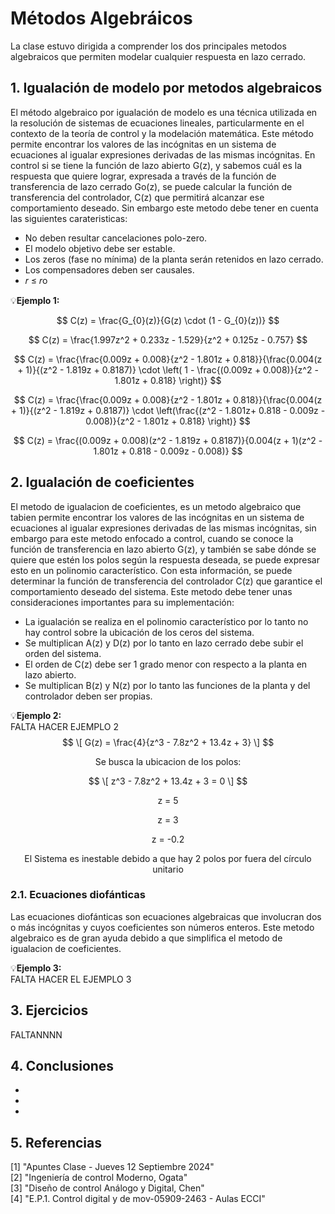 # Métodos Algebráicos
La clase estuvo dirigida a comprender los dos principales metodos algebraicos que permiten modelar cualquier respuesta en lazo cerrado.
## 1. Igualación de modelo por metodos algebraicos
El método algebraico por igualación de modelo es una técnica utilizada en la resolución de sistemas de ecuaciones lineales, particularmente en el contexto de la teoría de control y la modelación matemática. Este método permite encontrar los valores de las incógnitas en un sistema de ecuaciones al igualar expresiones derivadas de las mismas incógnitas. En control si se tiene la función de lazo abierto G(z), y sabemos cuál es la respuesta que quiere lograr, expresada a través de la función de transferencia de lazo cerrado Go(z), se puede calcular la función de transferencia del controlador, C(z) que permitirá alcanzar ese comportamiento deseado. Sin embargo este metodo debe tener en cuenta las siguientes carateristicas:

* No deben resultar cancelaciones polo-zero.
* El modelo objetivo debe ser estable.
* Los zeros (fase no mínima) de la planta serán retenidos en lazo cerrado.
* Los compensadores deben ser causales.
*  𝑟 ≤ 𝑟o

💡**Ejemplo 1:** <br/>

$$
C(z) = \frac{G_{0}(z)}{G(z) \cdot (1 - G_{0}(z))}
$$


$$
C(z) = \frac{1.997z^2 + 0.233z - 1.529}{z^2 + 0.125z - 0.757}
$$


$$
C(z) = \frac{\frac{0.009z + 0.008}{z^2 - 1.801z + 0.818}}{\frac{0.004(z + 1)}{(z^2 - 1.819z + 0.8187)} \cdot \left( 1 - \frac{(0.009z + 0.008)}{z^2 - 1.801z + 0.818} \right)}
$$

$$
C(z) = \frac{\frac{0.009z + 0.008}{z^2 - 1.801z + 0.818}}{\frac{0.004(z + 1)}{(z^2 - 1.819z + 0.8187)} \cdot \left(\frac{(z^2 - 1.801z+ 0.818 - 0.009z - 0.008)}{z^2 - 1.801z + 0.818} \right)}
$$

$$
C(z) = \frac{(0.009z + 0.008)(z^2 - 1.819z + 0.8187)}{0.004(z + 1)(z^2 - 1.801z + 0.818 - 0.009z - 0.008)}
$$



## 2. Igualación de coeficientes

El metodo de igualacion de coeficientes, es un metodo algebraico que tabien permite encontrar los valores de las incógnitas en un sistema de ecuaciones al igualar expresiones derivadas de las mismas incógnitas, sin embargo para este metodo enfocado a control, cuando se conoce la función de transferencia en lazo abierto G(z), y también se sabe dónde se quiere que estén los polos según la respuesta deseada, se puede expresar esto en un polinomio característico. Con esta información, se puede determinar la función de transferencia del controlador C(z) que garantice el comportamiento deseado del sistema.
Este metodo debe tener unas consideraciones importantes para su implementación: 

* La igualación se realiza en el polinomio característico por lo tanto no hay control sobre la ubicación de los ceros del sistema.
* Se multiplican A(z) y D(z) por lo tanto en lazo cerrado debe subir el orden del sistema.
* El orden de C(z) debe ser 1 grado menor con respecto a la planta en lazo abierto.
* Se multiplican B(z) y N(z) por lo tanto las funciones de la planta y del controlador deben ser propias.




💡**Ejemplo 2:** <br/>
FALTA HACER EJEMPLO 2
$$
\[ G(z) = \frac{4}{z^3 - 7.8z^2 + 13.4z + 3} \]
$$

<p align="center">
Se busca la ubicacion de los polos:
</p>

$$
\[ z^3 - 7.8z^2 + 13.4z + 3 = 0 \]  
$$

<p align="center">
z = 5
</p>
<p align="center">
z = 3
</p>
<p align="center">
z = -0.2
</p>
<p align="center">
El Sistema es inestable debido a que hay 2 polos por fuera del círculo unitario
</p>

### 2.1. Ecuaciones diofánticas
Las ecuaciones diofánticas son ecuaciones algebraicas que involucran dos o más incógnitas y cuyos coeficientes son números enteros. Este metodo algebraico es de gran ayuda debido a que simplifica el metodo de igualacion de coeficientes.

💡**Ejemplo 3:** <br/>
FALTA HACER EL EJEMPLO 3



## 3. Ejercicios
FALTANNNN

## 4. Conclusiones
*
*
*
## 5. Referencias
[1] "Apuntes Clase - Jueves 12 Septiembre 2024" <br/>
[2] "Ingeniería de control Moderno, Ogata" <br/>
[3] "Diseño de control Análogo y Digital, Chen" <br/>
[4] "E.P.1. Control digital y de mov-05909-2463 - Aulas ECCI" <br/>
